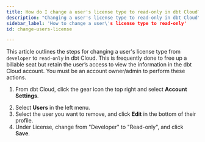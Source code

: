 ```yaml
---
title: How do I change a user's license type to read-only in dbt Cloud?
description: "Changing a user's license type to read-only in dbt Cloud"
sidebar_label: 'How to change a user\'s license type to read-only'
id: change-users-license

---
```


This article outlines the steps for changing a user's license type from `developer` to `read-only` in dbt Cloud. This is frequently done to free up a billable seat but retain the user’s access to view the information in the dbt Cloud account. You must be an account owner/admin to perform these actions.

1. From dbt Cloud, click the gear icon the top right and select **Account Settings**.

<Lightbox src="/img/docs/dbt-cloud/Navigate To Account Settings.png" title="Navigate to account settings" />

2. Select **Users** in the left menu.
3. Select the user you want to remove, and click **Edit** in the bottom of their profile.
4. Under License, change from "Developer" to "Read-only", and click **Save**.

<Lightbox src="/img/docs/dbt-cloud/change_user_to_read_only_20221023.gif" title="Change users license type" />
